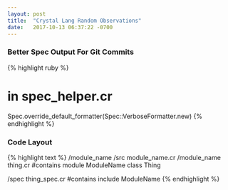 ```yaml
---
layout: post
title:  "Crystal Lang Random Observations"
date:   2017-10-13 06:37:22 -0700
---
```


### Better Spec Output For Git Commits
{% highlight ruby %}
  # in spec_helper.cr
  Spec.override_default_formatter(Spec::VerboseFormatter.new)
{% endhighlight %}

### Code Layout
{% highlight text %}
/module_name
  /src
    module_name.cr
    /module_name
      thing.cr
        #contains
          module ModuleName
            class Thing

  /spec
    thing_spec.cr
      #contains
        include ModuleName
{% endhighlight %}
